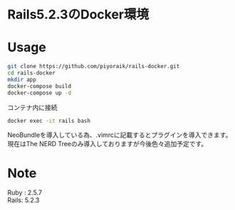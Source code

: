 # Rails5.2.3のDocker環境

# Usage

```bash
git clone https://github.com/piyoraik/rails-docker.git
cd rails-docker
mkdir app
docker-compose build
docker-compose up -d
```
コンテナ内に接続   
```bash
docker exec -it rails bash  
```
NeoBundleを導入している為、.vimrcに記載するとプラグインを導入できます。  
現在はThe NERD Treeのみ導入しておりますが今後色々追加予定です。   

# Note

Ruby : 2.5.7  
Rails: 5.2.3  


